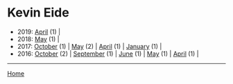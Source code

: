 # Kevin Eide

  * 2019: 
      [April](./kevin-eide-2019-04.md) (1) | 
  * 2018: 
      [May](./kevin-eide-2018-05.md) (1) | 
  * 2017: 
      [October](./kevin-eide-2017-10.md) (1) | 
      [May](./kevin-eide-2017-05.md) (2) | 
      [April](./kevin-eide-2017-04.md) (1) | 
      [January](./kevin-eide-2017-01.md) (1) | 
  * 2016: 
      [October](./kevin-eide-2016-10.md) (2) | 
      [September](./kevin-eide-2016-09.md) (1) | 
      [June](./kevin-eide-2016-06.md) (1) | 
      [May](./kevin-eide-2016-05.md) (1) | 
      [April](./kevin-eide-2016-04.md) (1) | 

----

[Home](../)
